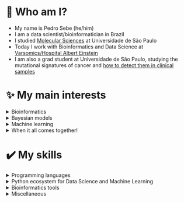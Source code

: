 # 🚀 Who am I?
- My name is Pedro Sebe (he/him)
- I am a data scientist/bioinformatician in Brazil
- I studied [Molecular Sciences](http://www.cecm.usp.br/) at Universidade de São Paulo
- Today I work with Bioinformatics and Data Science at [Varsomics/Hospital Albert Einstein](https://varsomics.com/)
- I am also a grad student at Universidade de São Paulo, studying the mutational signatures of cancer and [how to detect them in clinical samples](https://github.com/PedroSebe/signature-inference)

# ✨ My main interests
<details><summary>Bioinformatics</summary>
  Bioinformatics is the interdisciplinary area applying methods from Computer Science to solve Biology problems, specially in Molecular Biology. At Hospital Albert Einstein, I use Bioinformatics tools to analyse data from the clinical lab at Hospital Albert Einstein, in the areas of Oncology (detection of fusions in RNAseq, identification of mutational signatures) and Metagenomics/Metatranscriptomics (identification of pathogens).
</details>
<details><summary>Bayesian models</summary>
  I believe bayesian inference has a lot to offer in the data science/machine learning setting. By using posterior (or posterior predictive distributions), we can represent and assess the uncertainty of individual predictions, which can be quite helpful when models are used in high stakes decisions. Lots of problems from traditional stats/ML can be handled by bayesian inference in a more natural, principled manner, including: 
  <ul>
    <li>partial pooling with hierarchical models</li>
    <li>feature selection with sparsifying priors</li>
    <li>nonparametric curve fitting with gaussian processes</li>
    <li>model selection and model stacking
    <li>missing data imputation by marginalization.
  </ul>
  Despite great advances in computational methods such as Hamiltonian Monte Carlo algorithms, an important problem with bayesian methods is compute time/resources. On the other hand, libraries such as <a href="https://github.com/pymc-devs/pymc">PyMC</a> allows us to implement bayesian models in a modularized and even pythonic way, contributing to the wider adoption of the bayesian framework.
</details>
<details><summary>Machine learning</summary>
  I am also an ML enthusiast. Machine learning is already part of our daily lives, and I believe it will only grow in importance in the next years. It also raises new challenges: how to deploy and maintain our models (MLOps and data engineering), how to ensure data quality, how to explain predictions (explainable AI) and how to ensure our models are fair and not biased. The most interesting ML themes to me right now are feature engineering (how can we translate the relevant information in our data in numerical form for our models in an optimal way?), uncertainty evaluation (how can we build models able to answer "I don't know" for instances where a good prediction cannot be ensured?) and active learning.
</details>
<details><summary>When it all comes together!</summary>
  ML and Bayes both can be applied to generate value in Bioinformatics. Look, for example, at the neural network AlphaFold, that provided the best solution so far to the decades old problem of protein structure prediction. I am glad to be able to work in problems like this at work and grad school! At Varsomics, we are developing ML models to find pathogens in metagenomics/metatranscriptomics data (hopefully will be published soon). In my grad studies, I am trying to recover mutational signatures from smaller sequencing data using bayesian inference.
</details>

# ✔️ My skills
<details><summary>Programming languages</summary>
  <ul>
    <li>Experient in Python and Bash</li>
    <li>Learning R</li>
    <li>Notions of C, JS and PHP</li>
  </ul>
</details>
<details><summary>Python ecosystem for Data Science and Machine Learning</summary>
  <ul>
    <li><b>Data manipulation:</b> Pandas, Numpy</li>
    <li><b>Data visualization:</b> Matplotlib, Seaborn, basic Plotly</li>
    <li><b>Machine Learning:</b> Scikit-learn, Tensorflow, Jax</li>
    <li>Jupyter Notebook/Jupyter Lab, PyMC</li>
  </ul>
</details>
<details><summary>Bioinformatics tools</summary>
  <ul>
    <li>NGS quality control and filtering with AfterQC and FastQC</li>
    <li>De novo assembly with SPAdes</li>
    <li>Variant calling with GATK tools and Freebayes</li>
    <li>Variant annotation with snpEff and Annovar</li>
    <li>Taxonomic classification with Kraken</li>
    <li>Genetic analysis with Plink</li>
    <li>Miscellaneous tasks with samtools and bedtools</li>
  </ul>
</details>
<details><summary>Miscellaneous</summary>
  <ul>
    <li>Version control with <b>Git</b>.</li>
    <li>Basic relational database queries with <b>SQL</b></li>
    <li>Basic queries to graph databases with <b>Neo4j</b></li>
    <li>Learning <b>Tidyverse</b> tools for data analysis in R</li>
  </ul>
</details>

<!--
## 💡 What I want to learn next

**PedroSebe/PedroSebe** is a ✨ _special_ ✨ repository because its `README.md` (this file) appears on your GitHub profile.

Here are some ideas to get you started:

- 🔭 I’m currently working on ...
- 🌱 I’m currently learning ...
- 👯 I’m looking to collaborate on ...
- 🤔 I’m looking for help with ...
- 💬 Ask me about ...
- 📫 How to reach me: ...
- 😄 Pronouns: ...
- ⚡ Fun fact: ...
-->
